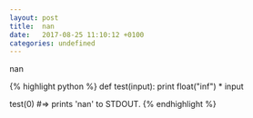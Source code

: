 ```yaml
---
layout: post
title:  nan
date:   2017-08-25 11:10:12 +0100
categories: undefined
---
```


nan

{% highlight python %}
def test(input):
  print float("inf") * input

test(0)
#=> prints 'nan' to STDOUT.
{% endhighlight %}

